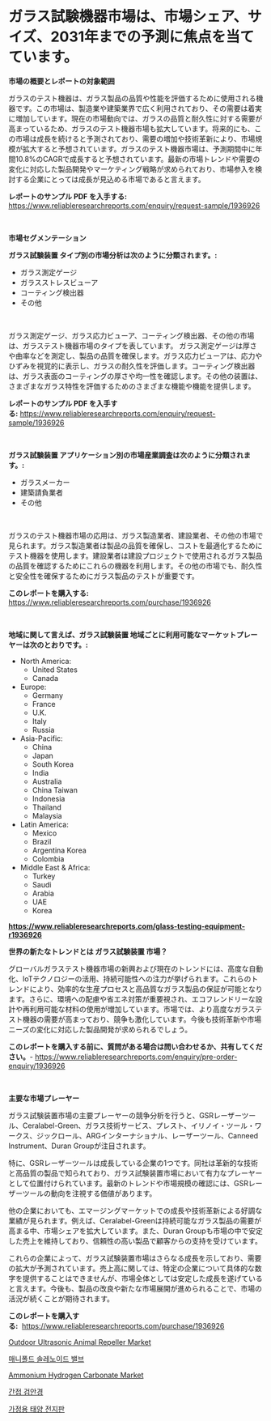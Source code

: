 <p><h1>ガラス試験機器市場は、市場シェア、サイズ、2031年までの予測に焦点を当てています。</h1></p><p><strong>市場の概要とレポートの対象範囲</strong></p>
<p><p>ガラスのテスト機器は、ガラス製品の品質や性能を評価するために使用される機器です。この市場は、製造業や建築業界で広く利用されており、その需要は着実に増加しています。現在の市場動向では、ガラスの品質と耐久性に対する需要が高まっているため、ガラスのテスト機器市場も拡大しています。将来的にも、この市場は成長を続けると予測されており、需要の増加や技術革新により、市場規模が拡大すると予想されています。ガラスのテスト機器市場は、予測期間中に年間10.8%のCAGRで成長すると予想されています。最新の市場トレンドや需要の変化に対応した製品開発やマーケティング戦略が求められており、市場参入を検討する企業にとっては成長が見込める市場であると言えます。</p></p>
<p><strong>レポートのサンプル PDF を入手する:</strong> <a href="https://www.reliableresearchreports.com/enquiry/request-sample/1936926">https://www.reliableresearchreports.com/enquiry/request-sample/1936926</a></p>
<p>&nbsp;</p>
<p><strong>市場セグメンテーション</strong></p>
<p><strong>ガラス試験装置 タイプ別の市場分析は次のように分類されます。:</strong></p>
<p><ul><li>ガラス測定ゲージ</li><li>ガラスストレスビューア</li><li>コーティング検出器</li><li>その他</li></ul></p>
<p>&nbsp;</p>
<p><p>ガラス測定ゲージ、ガラス応力ビューア、コーティング検出器、その他の市場は、ガラステスト機器市場のタイプを表しています。 ガラス測定ゲージは厚さや曲率などを測定し、製品の品質を確保します。ガラス応力ビューアは、応力やひずみを視覚的に表示し、ガラスの耐久性を評価します。コーティング検出器は、ガラス表面のコーティングの厚さや均一性を確認します。その他の装置は、さまざまなガラス特性を評価するためのさまざまな機能や機能を提供します。</p></p>
<p><strong>レポートのサンプル PDF を入手する:</strong>&nbsp;<a href="https://www.reliableresearchreports.com/enquiry/request-sample/1936926">https://www.reliableresearchreports.com/enquiry/request-sample/1936926</a></p>
<p>&nbsp;</p>
<p><strong> ガラス試験装置 アプリケーション別の市場産業調査は次のように分類されます。:</strong></p>
<p><ul><li>ガラスメーカー</li><li>建築請負業者</li><li>その他</li></ul></p>
<p>&nbsp;</p>
<p><p>ガラスのテスト機器市場の応用は、ガラス製造業者、建設業者、その他の市場で見られます。ガラス製造業者は製品の品質を確保し、コストを最適化するためにテスト機器を使用します。建設業者は建設プロジェクトで使用されるガラス製品の品質を確認するためにこれらの機器を利用します。その他の市場でも、耐久性と安全性を確保するためにガラス製品のテストが重要です。</p></p>
<p><strong>このレポートを購入する:</strong>&nbsp; <a href="https://www.reliableresearchreports.com/purchase/1936926">https://www.reliableresearchreports.com/purchase/1936926</a></p>
<p>&nbsp;</p>
<p><strong>地域に関して言えば、ガラス試験装置 地域ごとに利用可能なマーケットプレーヤーは次のとおりです。:</strong></p>
<p><ul>
    <li>
        North America:
        <ul>
            <li>United States</li>
            <li>Canada</li>
        </ul>
    </li>
    <li>
        Europe:
        <ul>
            <li>Germany</li>
            <li>France</li>
            <li>U.K.</li>
            <li>Italy</li>
            <li>Russia</li>
        </ul>
    </li>
    <li>
        Asia-Pacific:
        <ul>
            <li>China</li>
            <li>Japan</li>
            <li>South Korea</li>
            <li>India</li>
            <li>Australia</li>
            <li>China Taiwan</li>
            <li>Indonesia</li>
            <li>Thailand</li>
            <li>Malaysia</li>
        </ul>
    </li>
    <li>
        Latin America:
        <ul>
            <li>Mexico</li>
            <li>Brazil</li>
            <li>Argentina Korea</li>
            <li>Colombia</li>
        </ul>
    </li>
    <li>
        Middle East & Africa:
        <ul>
            <li>Turkey</li>
            <li>Saudi</li>
            <li>Arabia</li>
            <li>UAE</li>
            <li>Korea</li>
        </ul>
    </li>
    </ul></p>
<p><strong><a href="https://www.reliableresearchreports.com/glass-testing-equipment-r1936926">https://www.reliableresearchreports.com/glass-testing-equipment-r1936926</a></strong>&nbsp;</p>
<p><strong>世界の新たなトレンドとは ガラス試験装置 市場？</strong></p>
<p><p>グローバルガラステスト機器市場の新興および現在のトレンドには、高度な自動化、IoTテクノロジーの活用、持続可能性への注力が挙げられます。これらのトレンドにより、効率的な生産プロセスと高品質なガラス製品の保証が可能となります。さらに、環境への配慮や省エネ対策が重要視され、エコフレンドリーな設計や再利用可能な材料の使用が増加しています。市場では、より高度なガラステスト機器の需要が高まっており、競争も激化しています。今後も技術革新や市場ニーズの変化に対応した製品開発が求められるでしょう。</p></p>
<p><strong>このレポートを購入する前に、質問がある場合は問い合わせるか、共有してください。</strong>- <a href="https://www.reliableresearchreports.com/enquiry/pre-order-enquiry/1936926">https://www.reliableresearchreports.com/enquiry/pre-order-enquiry/1936926</a></p>
<p>&nbsp;</p>
<p><strong>主要な市場プレーヤー</strong></p>
<p><p>ガラス試験装置市場の主要プレーヤーの競争分析を行うと、GSRレーザーツール、Ceralabel-Green、ガラス技術サービス、プレスト、イリノイ・ツール・ワークス、ジックロール、ARGインターナショナル、レーザーツール、Canneed Instrument、Duran Groupが注目されます。</p><p>特に、GSRレーザーツールは成長している企業の1つです。同社は革新的な技術と高品質の製品で知られており、ガラス試験装置市場において有力なプレーヤーとして位置付けられています。最新のトレンドや市場規模の確認には、GSRレーザーツールの動向を注視する価値があります。</p><p>他の企業においても、エマージングマーケットでの成長や技術革新による好調な業績が見られます。例えば、Ceralabel-Greenは持続可能なガラス製品の需要が高まる中、市場シェアを拡大しています。また、Duran Groupも市場の中で安定した売上を維持しており、信頼性の高い製品で顧客からの支持を受けています。</p><p>これらの企業によって、ガラス試験装置市場はさらなる成長を示しており、需要の拡大が予測されています。売上高に関しては、特定の企業について具体的な数字を提供することはできませんが、市場全体としては安定した成長を遂げていると言えます。今後も、製品の改良や新たな市場展開が進められることで、市場の活況が続くことが期待されます。</p></p>
<p><strong>このレポートを購入する:</strong>&nbsp;&nbsp;<a href="https://www.reliableresearchreports.com/purchase/1936926">https://www.reliableresearchreports.com/purchase/1936926</a></p>
<p><p><a href="https://github.com/dringals/Market-Research-Report-List-3/blob/main/outdoor-ultrasonic-animal-repeller-market.md">Outdoor Ultrasonic Animal Repeller Market</a></p><p><a href="https://medium.com/@dallasrrellwg/%EB%8B%A4%ED%95%AD-%EC%86%94%EB%A0%88%EB%85%B8%EC%9D%B4%EB%93%9C-%EB%B0%B8%EB%B8%8C-%EC%8B%9C%EC%9E%A5-%EA%B7%9C%EB%AA%A8-%EC%8B%9C%EC%9E%A5%EC%9D%98-%EC%A0%84%EB%A7%9D%EA%B3%BC-%EC%8B%9C%EC%9E%A5-%EC%98%88%EC%B8%A1-2024%EB%85%84%EB%B6%80%ED%84%B0-2031%EB%85%84-2c3626b5d527">매니폴드 솔레노이드 밸브</a></p><p><a href="https://issuu.com/reportprime-2/docs/ammonium-hydrogen-carbonate-market-size-2030.pptx">Ammonium Hydrogen Carbonate Market</a></p><p><a href="https://medium.com/@kalimetz2023/%EA%B0%84%EC%A0%91%EC%95%88%EA%B2%BD%EA%B2%80%EC%9D%80-%EC%8B%9C%EC%9E%A5-%EC%A0%90%EC%9C%A0%EC%9C%A8-%ED%81%AC%EA%B8%B0-%EB%B0%8F-2031%EB%85%84%EA%B9%8C%EC%A7%80-%EC%98%88%EC%83%81%EB%90%98%EB%8A%94-%EC%98%88%EC%B8%A1%EC%97%90-%EC%B4%88%EC%A0%90%EC%9D%84-%EB%A7%9E%EC%B6%A5%EB%8B%88%EB%8B%A4-c1b3b9dacdc9">간접 검안경</a></p><p><a href="https://github.com/OwenHamiytll568745/Market-Research-Report-List-1/blob/main/515333525386.md">가정용 태양 전지판</a></p></p>